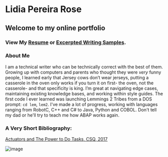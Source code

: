 # Lidia Pereira Rose
## Welcome to my online portfolio



### View My [Resume](http://LJPR.github.io/resume.html) or [Excerpted Writing Samples](http://LJPR.github.io/samples.html).

### About Me

I am a technical writer who can be technically correct with the best of them. Growing up with computers and parents who thought they were *very* funny people, I learned early that Jersey cows don’t wear jerseys, putting a casserole in the oven only works if you turn it on first- the oven, not the casserole- and that specificity is king. I’m great at navigating edge cases, maintaining existing knowledge bases, and working within style guides.  The first code I ever learned was launching Lemmings 2 Tribes from a DOS prompt: `cd lem`, `lem2`. I've made a lot of progress, working with languages ranging from RobotC, C++ and C# to Java, Python and COBOL. Don't tell my dad or he'll try to teach me how ABAP works again. 


### A Very Short Bibliography: 


 [Actuators and The Power to Do Tasks, CSQ, 2017](https://cavendishsq.com/title/Actuators-and-the-Power-to-Do-Tasks)
 
 ![image](https://user-images.githubusercontent.com/38336975/110595475-0a958200-814c-11eb-9ee0-196c6bd5312f.png)


